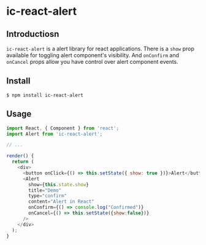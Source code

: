 # ic-react-alert


## Introductiosn

`ic-react-alert` is a alert library for react applications. There is a `show` prop available for toggling alert component's visibility.
And `onConfirm` and `onCancel` props allow you have  control over alert component events.

## Install

```
$ npm install ic-react-alert
```

## Usage

```js
import React, { Component } from 'react';
import Alert from 'ic-react-alert';

// ...

render() {
  return (
    <div>
      <button onClick={() => this.setState({ show: true })}>Alert</button>
      <Alert
        show={this.state.show}
        title="Demo"
        type="confirm"
        content="Alert in React"
        onConfirm={() => console.log("Confirmed")}
        onCancel={() => this.setState({show:false})}
      />
    </div>
  );
}
```
